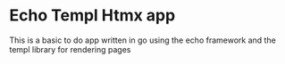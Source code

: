# Echo Templ Htmx app

This is a basic to do app written in go using the echo framework and the templ library for rendering pages
